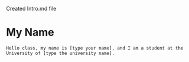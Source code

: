 Created Intro.md file
# My Name
    Hello class, my name is [type your name], and I am a student at the University of [type the university name].